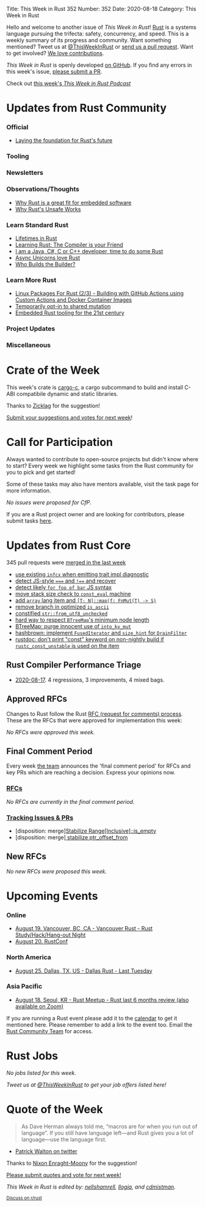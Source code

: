Title: This Week in Rust 352
Number: 352
Date: 2020-08-18
Category: This Week in Rust

Hello and welcome to another issue of *This Week in Rust*!
[Rust](http://rust-lang.org) is a systems language pursuing the trifecta: safety, concurrency, and speed.
This is a weekly summary of its progress and community.
Want something mentioned? Tweet us at [@ThisWeekInRust](https://twitter.com/ThisWeekInRust) or [send us a pull request](https://github.com/emberian/this-week-in-rust).
Want to get involved? [We love contributions](https://github.com/rust-lang/rust/blob/master/CONTRIBUTING.md).

*This Week in Rust* is openly developed [on GitHub](https://github.com/cmr/this-week-in-rust).
If you find any errors in this week's issue, [please submit a PR](https://github.com/cmr/this-week-in-rust/pulls).

Check out [this week's *This Week in Rust Podcast*](https://audio.rustacean-station.org/file/rustacean-station/twir-2020-08-11.mp3)

# Updates from Rust Community

### Official
* [Laying the foundation for Rust's future](https://blog.rust-lang.org/2020/08/18/laying-the-foundation-for-rusts-future.html)

### Tooling


### Newsletters


### Observations/Thoughts
* [Why Rust is a great fit for embedded software](https://tweedegolf.nl/blog/39/why-rust-is-a-great-fit-for-embedded-software)
* [Why Rust's Unsafe Works](https://jam1.re/blog/why-rusts-unsafe-works)

### Learn Standard Rust
* [Lifetimes in Rust](https://hashrust.com/blog/lifetimes-in-rust/)
* [Learning Rust: The Compiler is your Friend](https://ferrous-systems.com/blog/the-compiler-is-your-friend/)
* [I am a Java, C#, C or C++ developer, time to do some Rust](https://fasterthanli.me/articles/i-am-a-java-csharp-c-or-cplusplus-dev-time-to-do-some-rust)
* [Async Unicorns love Rust](https://blog.kdubovikov.ml/articles/rust/async-unicorns-love-rust)
* [Who Builds the Builder?](https://matklad.github.io//2020/08/12/who-builds-the-builder.html)


### Learn More Rust
* [Linux Packages For Rust (2/3) - Building with GitHub Actions using Custom Actions and Docker Container Images](https://ebbflow.io/blog/vending-linux-2)
* [Temporarily opt-in to shared mutation](https://ryhl.io/blog/temporary-shared-mutation/)
* [Embedded Rust tooling for the 21st century](https://ferrous-systems.com/blog/21st-century-embedded-tooling/)

### Project Updates

### Miscellaneous

# Crate of the Week

This week's crate is [cargo-c](https://github.com/lu-zero/cargo-c), a cargo subcommand to build and install C-ABI compatibile dynamic and static libraries.

Thanks to [Zicklag](https://users.rust-lang.org/t/crate-of-the-week/2704/799) for the suggestion!

[Submit your suggestions and votes for next week][submit_crate]!

[submit_crate]: https://users.rust-lang.org/t/crate-of-the-week/2704

# Call for Participation

Always wanted to contribute to open-source projects but didn't know where to start?
Every week we highlight some tasks from the Rust community for you to pick and get started!

Some of these tasks may also have mentors available, visit the task page for more information.

*No issues were proposed for CfP*.

If you are a Rust project owner and are looking for contributors, please submit tasks [here][guidelines].

[guidelines]: https://users.rust-lang.org/t/twir-call-for-participation/4821

# Updates from Rust Core

345 pull requests were [merged in the last week][merged]

[merged]: https://github.com/search?q=is%3Apr+org%3Arust-lang+is%3Amerged+merged%3A2020-08-10..2020-08-17

* [use existing `infcx` when emitting trait impl diagnostic](https://github.com/rust-lang/rust/pull/75363)
* [detect JS-style `===` and `!==` and recover](https://github.com/rust-lang/rust/pull/75321)
* [detect likely `for foo of bar` JS syntax](https://github.com/rust-lang/rust/pull/75320)
* [move stack size check to `const_eval` machine](https://github.com/rust-lang/rust/pull/75338)
* [add `array` lang item and `[T; N]::map(f: FnMut(T) -> S)`](https://github.com/rust-lang/rust/pull/75212)
* [remove branch in optimized `is_ascii`](https://github.com/rust-lang/rust/pull/74562)
* [constified `str::from_utf8_unchecked`](https://github.com/rust-lang/rust/pull/75157)
* [hard way to respect `BTreeMap`'s minimum node length](https://github.com/rust-lang/rust/pull/75105)
* [BTreeMap: purge innocent use of `into_kv_mut`](https://github.com/rust-lang/rust/pull/75195)
* [hashbrown: implement `FusedIterator` and `size_hint` for `DrainFilter`](https://github.com/rust-lang/hashbrown/pull/188)
* [rustdoc: don't print "const" keyword on non-nightly build if `rustc_const_unstable` is used on the item](https://github.com/rust-lang/rust/pull/74936)

## Rust Compiler Performance Triage

* [2020-08-17](https://github.com/rust-lang/rustc-perf/blob/master/triage/2020-08-17.md).
  4 regressions, 3 improvements, 4 mixed bags.

## Approved RFCs

Changes to Rust follow the Rust [RFC (request for comments) process](https://github.com/rust-lang/rfcs#rust-rfcs). These
are the RFCs that were approved for implementation this week:

*No RFCs were approved this week.*

## Final Comment Period

Every week [the team](https://www.rust-lang.org/team.html) announces the
'final comment period' for RFCs and key PRs which are reaching a
decision. Express your opinions now.

### [RFCs](https://github.com/rust-lang/rfcs/labels/final-comment-period)

*No RFCs are currently in the final comment period.*

### [Tracking Issues & PRs](https://github.com/rust-lang/rust/labels/final-comment-period)

* [disposition: merge][Stabilize Range[Inclusive]::is_empty](https://github.com/rust-lang/rust/pull/75132)
* [disposition: merge][ stabilize ptr_offset_from](https://github.com/rust-lang/rust/pull/74238)

## New RFCs

*No new RFCs were proposed this week.*

# Upcoming Events

### Online
* [August 19. Vancouver, BC, CA - Vancouver Rust - Rust Study/Hack/Hang-out Night](https://www.meetup.com/Vancouver-Rust/events/vcgsvrybclbzb/)
* [August 20. RustConf](https://rustconf.com/)

### North America
* [August 25. Dallas, TX, US - Dallas Rust - Last Tuesday](https://www.meetup.com/Dallas-Rust/events/nppvrrybclbhc/)

### Asia Pacific
* [August 18. Seoul, KR - Rust Meetup - Rust last 6 months review (also available on Zoom)](https://www.meetup.com/Rust-Seoul-Meetup/events/qfkdvrybclbxb/)

If you are running a Rust event please add it to the [calendar] to get
it mentioned here. Please remember to add a link to the event too.
Email the [Rust Community Team][community] for access.

[calendar]: https://www.google.com/calendar/embed?src=apd9vmbc22egenmtu5l6c5jbfc%40group.calendar.google.com
[community]: mailto:community-team@rust-lang.org

# Rust Jobs

*No jobs listed for this week.*

*Tweet us at [@ThisWeekInRust](https://twitter.com/ThisWeekInRust) to get your job offers listed here!*

# Quote of the Week

> As Dave Herman always told me, “macros are for when you run out of language”. If you still have language left—and Rust gives you a lot of language—use the language first.

- [Patrick Walton on twitter](https://twitter.com/pcwalton/status/1294676975575896064)

Thanks to [Nixon Enraght-Moony](https://users.rust-lang.org/t/twir-quote-of-the-week/328/926) for the suggestion!

[Please submit quotes and vote for next week!](https://users.rust-lang.org/t/twir-quote-of-the-week/328)

*This Week in Rust is edited by: [nellshamrell](https://github.com/nellshamrell), [llogiq](https://github.com/llogiq), and [cdmistman](https://github.com/cdmistman).*

<small>[Discuss on r/rust]()</small>

